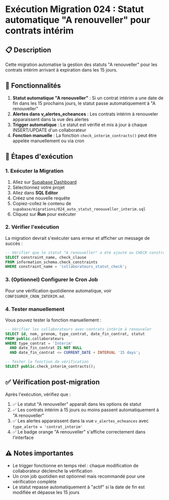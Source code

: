 # Exécution Migration 024 : Statut automatique "A renouveller" pour contrats intérim

## 📋 Description

Cette migration automatise la gestion des statuts "A renouveller" pour les contrats intérim arrivant à expiration dans les 15 jours.

## 🎯 Fonctionnalités

1. **Statut automatique "A renouveller"** : Si un contrat intérim a une date de fin dans les 15 prochains jours, le statut passe automatiquement à "A renouveller"
2. **Alertes dans v_alertes_echeances** : Les contrats intérim à renouveler apparaissent dans la vue des alertes
3. **Trigger automatique** : Le statut est vérifié et mis à jour à chaque INSERT/UPDATE d'un collaborateur
4. **Fonction manuelle** : La fonction `check_interim_contracts()` peut être appelée manuellement ou via cron

## 📝 Étapes d'exécution

### 1. Exécuter la Migration

1. Allez sur [Supabase Dashboard](https://supabase.com/dashboard)
2. Sélectionnez votre projet
3. Allez dans **SQL Editor**
4. Créez une nouvelle requête
5. Copiez-collez le contenu de `supabase/migrations/024_auto_statut_renouveller_interim.sql`
6. Cliquez sur **Run** pour exécuter

### 2. Vérifier l'exécution

La migration devrait s'exécuter sans erreur et afficher un message de succès :

```sql
-- Vérifier que le statut "A renouveller" a été ajouté au CHECK constraint
SELECT constraint_name, check_clause 
FROM information_schema.check_constraints 
WHERE constraint_name = 'collaborateurs_statut_check';
```

### 3. (Optionnel) Configurer le Cron Job

Pour une vérification quotidienne automatique, voir `CONFIGURER_CRON_INTERIM.md`.

### 4. Tester manuellement

Vous pouvez tester la fonction manuellement :

```sql
-- Vérifier les collaborateurs avec contrats intérim à renouveler
SELECT id, nom, prenom, type_contrat, date_fin_contrat, statut
FROM public.collaborateurs
WHERE type_contrat = 'Interim'
  AND date_fin_contrat IS NOT NULL
  AND date_fin_contrat <= CURRENT_DATE + INTERVAL '15 days';

-- Tester la fonction de vérification
SELECT public.check_interim_contracts();
```

## ✅ Vérification post-migration

Après l'exécution, vérifiez que :

1. ✅ Le statut "A renouveller" apparaît dans les options de statut
2. ✅ Les contrats intérim à 15 jours ou moins passent automatiquement à "A renouveller"
3. ✅ Les alertes apparaissent dans la vue `v_alertes_echeances` avec `type_alerte = 'contrat_interim'`
4. ✅ Le badge orange "A renouveller" s'affiche correctement dans l'interface

## ⚠️ Notes importantes

- Le trigger fonctionne en temps réel : chaque modification de collaborateur déclenche la vérification
- Un cron job quotidien est optionnel mais recommandé pour une vérification complète
- Le statut repasse automatiquement à "actif" si la date de fin est modifiée et dépasse les 15 jours

